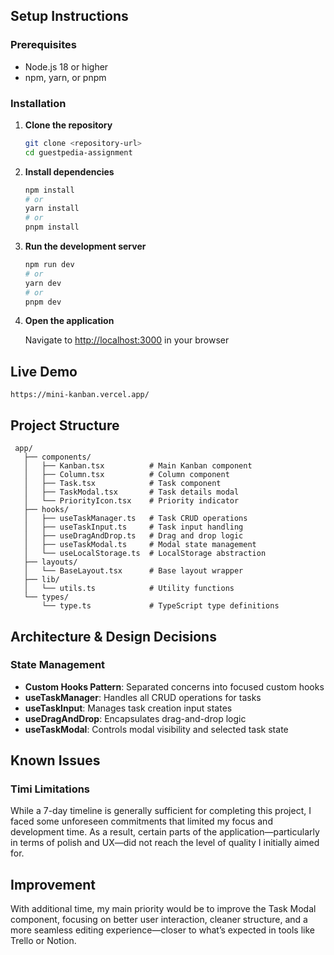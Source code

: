 ## Setup Instructions

### Prerequisites

- Node.js 18 or higher
- npm, yarn, or pnpm

### Installation

1. **Clone the repository**

   ```bash
   git clone <repository-url>
   cd guestpedia-assignment
   ```

2. **Install dependencies**

   ```bash
   npm install
   # or
   yarn install
   # or
   pnpm install
   ```

3. **Run the development server**

   ```bash
   npm run dev
   # or
   yarn dev
   # or
   pnpm dev
   ```

4. **Open the application**

   Navigate to [http://localhost:3000](http://localhost:3000) in your browser

## Live Demo

```
https://mini-kanban.vercel.app/
```

## Project Structure

```
 app/
   ├── components/
   │   ├── Kanban.tsx          # Main Kanban component
   │   ├── Column.tsx          # Column component
   │   ├── Task.tsx            # Task component
   │   ├── TaskModal.tsx       # Task details modal
   │   └── PriorityIcon.tsx    # Priority indicator
   ├── hooks/
   │   ├── useTaskManager.ts   # Task CRUD operations
   │   ├── useTaskInput.ts     # Task input handling
   │   ├── useDragAndDrop.ts   # Drag and drop logic
   │   ├── useTaskModal.ts     # Modal state management
   │   └── useLocalStorage.ts  # LocalStorage abstraction
   ├── layouts/
   │   └── BaseLayout.tsx      # Base layout wrapper
   ├── lib/
   │   └── utils.ts            # Utility functions
   └── types/
       └── type.ts             # TypeScript type definitions
```

## Architecture & Design Decisions

### State Management

- **Custom Hooks Pattern**: Separated concerns into focused custom hooks
- **useTaskManager**: Handles all CRUD operations for tasks
- **useTaskInput**: Manages task creation input states
- **useDragAndDrop**: Encapsulates drag-and-drop logic
- **useTaskModal**: Controls modal visibility and selected task state

## Known Issues

### Timi Limitations

While a 7-day timeline is generally sufficient for completing this project, I faced some unforeseen commitments that limited my focus and development time. As a result, certain parts of the application—particularly in terms of polish and UX—did not reach the level of quality I initially aimed for.

## Improvement

With additional time, my main priority would be to improve the Task Modal component, focusing on better user interaction, cleaner structure, and a more seamless editing experience—closer to what’s expected in tools like Trello or Notion.
